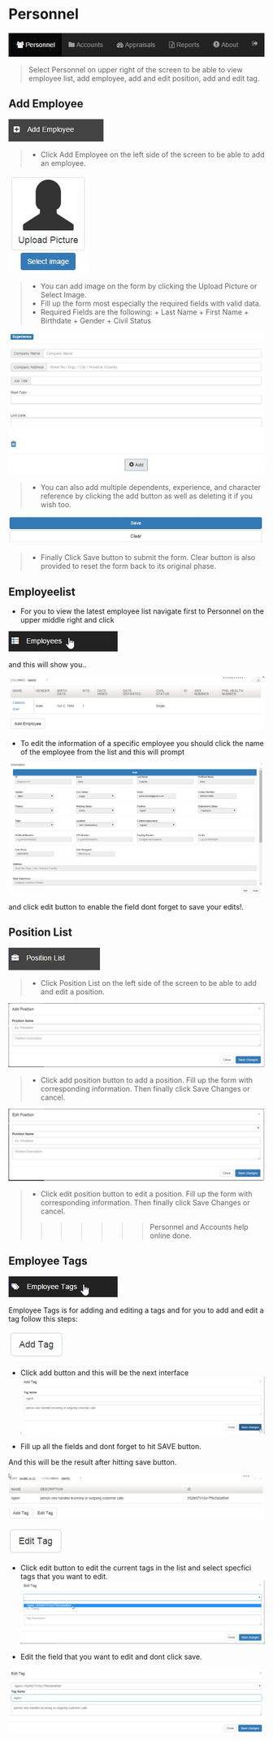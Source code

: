 # Personnel
![Image](img/addemployee1.jpg "Title")
>
>Select Personnel on upper right of the screen to be able to view employee list, 
>add employee, add and edit position, add and edit tag.
## Add Employee
![Image](img/addemployee2.jpg "Title")
>
> + Click Add Employee on the left side of the screen to be able to add an employee.
>
![Image](img/addemployee3.jpg "Title")
>
> + You can add image on the form by clicking the Upload Picture or Select Image.
> + Fill up the form most especially the required fields with valid data.
> + Required Fields are the following:
	+ Last Name
	+ First Name
	+ Birthdate
	+ Gender
	+ Civil Status
>
![Image](img/addemployee4.jpg "Title")
>
> + You can also add multiple dependents, experience, and character reference by clicking the add button as well  as deleting it if you wish too.
>
![Image](img/addemployee5.jpg "Title")
>
> + Finally Click Save button to submit the form. Clear button is also provided to reset the form back to its original phase.
	
## Employeelist
+ For you to view the latest employee list navigate first to Personnel on the upper middle right and click
>
![Image](img/employeelist1.png)
>
and this will show you..
>
![Image](img/employeelist2.png)
>
+ To edit the information of a specific employee you should click the name of the employee from the list and this will prompt
>
![Image](img/employeelist3.png)
>
and click edit button to enable the field dont forget to save your edits!.

	
## Position List
![Image](img/positionlist1.jpg "Title")
>
> + Click Position List on the left side of the screen to be able to add and edit a position.
>
![Image](img/positionlist2.jpg "Title")
>
> + Click add position button to add a position. Fill up the form with corresponding information. Then finally click Save Changes or cancel.
>
![Image](img/positionlist3.jpg "Title")
>
> + Click edit position button to edit a position. Fill up the form with corresponding information. Then finally click Save Changes or cancel.
>>>>>>> Personnel and Accounts help online done.
## Employee Tags
![Image](img/employeetags1.png)
>
Employee Tags is for adding and editing a tags and for you to add and edit a tag follow this steps:
>
![Image](img/employeetags2.png)
>
>
+ Click add button and this will be the next interface
![Image](img/employeetags3.png)
>
>
+ Fill up all the fields and dont forget to hit SAVE button. 
>
And this will be the result after hitting save button.
>
![Image](img/employeetags4.png)
>
>
![Image](img/employeetags5.png)
>
+ Click edit button to edit the current tags in the list and select specfici tags that you want to edit.
![Image](img/employeetags6.png)
>
>
+ Edit the field that you want to edit and dont click save.
>
![Image](img/employeetags7.png)
>








